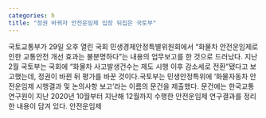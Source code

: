 ```yaml
---
categories: h
title: "정권 바뀌자 안전운임제 입장 뒤집은 국토부"
---
```

국토교통부가 29일 오후 열린 국회 민생경제안정특별위원회에서 “화물차 안전운임제로 인한 교통안전 개선 효과는 불분명하다”는 내용의 업무보고를 한 것으로 드러났다. 지난 2월 국토부는 국회에 “화물차 사고발생건수는 제도 시행 이후 감소세로 전환”됐다고 보고했는데, 정권이 바뀐 뒤 평가를 바꾼 것이다.국토부는 민생안정특위에 ‘화물자동차 안전운임제 시행결과 및 논의사항 보고’라는 이름의 문건을 제출했다. 문건에는 한국교통연구원이 지난 2020년 10월부터 지난해 12월까지 수행한 안전운임제 연구결과를 정리한 내용이 담겨 있다. 안전운임제